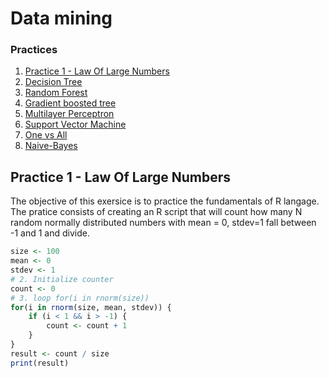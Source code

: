 # Data mining
### Practices
1. [Practice 1 - Law Of Large Numbers](#Practic-1-Law-Of-Large-Numbers)
2. [Decision Tree](#decision-tree)
3. [Random Forest](#random-forest)
4. [Gradient boosted tree](#gradient-boosted-tree)
5. [Multilayer Perceptron](#multilayer-perceptron)
6. [Support Vector Machine](#support-vector-machine)
8. [One vs All](#one-vs-all)
7. [Naive-Bayes](#naive-bayes)

## Practice 1 - Law Of Large Numbers
The objective of this exersice is to practice the fundamentals of R langage. 
The pratice consists of creating an R script that will count how many N random normally distributed numbers with mean = 0, stdev=1 fall between -1 and 1 and divide.
```R
size <- 100
mean <- 0
stdev <- 1
# 2. Initialize counter
count <- 0
# 3. loop for(i in rnorm(size))
for(i in rnorm(size, mean, stdev)) {
    if (i < 1 && i > -1) {
        count <- count + 1
    }
}
result <- count / size
print(result)
```